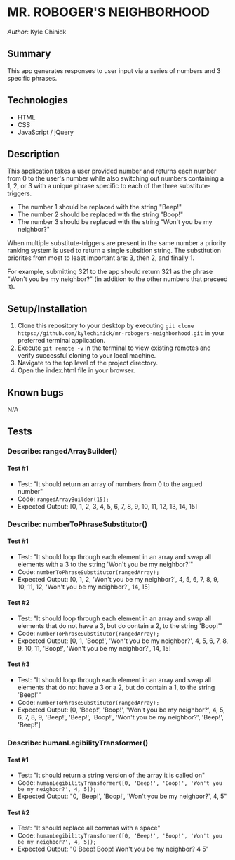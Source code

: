 # MR. ROBOGER'S NEIGHBORHOOD

_Author_: Kyle Chinick

## Summary

This app generates responses to user input via a series of numbers and 3 specific phrases.

## Technologies

- HTML
- CSS
- JavaScript / jQuery

## Description

This application takes a user provided number and returns each number from 0 to the user's number while also switching out numbers containing a 1, 2, or 3 with a unique phrase specific to each of the three substitute-triggers.

- The number 1 should be replaced with the string "Beep!"
- The number 2 should be replaced with the string "Boop!"
- The number 3 should be replaced with the string "Won't you be my neighbor?"

When multiple substitute-triggers are present in the same number a priority ranking system is used to return a single subsition string. The substitution priorites from most to least important are: 3, then 2, and finally 1.

For example, submitting 321 to the app should return 321 as the phrase "Won't you be my neighbor?" (in addition to the other numbers that preceed it).

## Setup/Installation

1. Clone this repository to your desktop by executing `git clone https://github.com/kylechinick/mr-robogers-neighborhood.git` in your preferred terminal application.
2. Execute `git remote -v` in the terminal to view existing remotes and verify successful cloning to your local machine.
3. Navigate to the top level of the project directory.
4. Open the index.html file in your browser.

## Known bugs

N/A

## Tests

### Describe: rangedArrayBuilder()

#### Test #1

- Test: "It should return an array of numbers from 0 to the argued number"
- Code: `rangedArrayBuilder(15);`
- Expected Output: [0, 1, 2, 3, 4, 5, 6, 7, 8, 9, 10, 11, 12, 13, 14, 15]

### Describe: numberToPhraseSubstitutor()

#### Test #1

- Test: "It should loop through each element in an array and swap all elements with a 3 to the string 'Won't you be my neighbor?'"
- Code: `numberToPhraseSubstitutor(rangedArray);`
- Expected Output: [0, 1, 2, 'Won't you be my neighbor?', 4, 5, 6, 7, 8, 9, 10, 11, 12, 'Won't you be my neighbor?', 14, 15]

#### Test #2

- Test: "It should loop through each element in an array and swap all elements that do not have a 3, but do contain a 2, to the string 'Boop!'"
- Code: `numberToPhraseSubstitutor(rangedArray);`
- Expected Output: [0, 1, 'Boop!', 'Won't you be my neighbor?', 4, 5, 6, 7, 8, 9, 10, 11, 'Boop!', 'Won't you be my neighbor?', 14, 15]

#### Test #3

- Test: "It should loop through each element in an array and swap all elements that do not have a 3 or a 2, but do contain a 1, to the string 'Beep!'"
- Code: `numberToPhraseSubstitutor(rangedArray);`
- Expected Output: [0, 'Beep!', 'Boop!', 'Won't you be my neighbor?', 4, 5, 6, 7, 8, 9, 'Beep!', 'Beep!', 'Boop!', 'Won't you be my neighbor?', 'Beep!', 'Beep!']

### Describe: humanLegibilityTransformer()

#### Test #1

- Test: "It should return a string version of the array it is called on"
- Code: `humanLegibilityTransformer([0, 'Beep!', 'Boop!', 'Won't you be my neighbor?', 4, 5]);`
- Expected Output: "0, 'Beep!', 'Boop!', 'Won't you be my neighbor?', 4, 5"

#### Test #2

- Test: "It should replace all commas with a space"
- Code: `humanLegibilityTransformer([0, 'Beep!', 'Boop!', 'Won't you be my neighbor?', 4, 5]);`
- Expected Output: "0 Beep! Boop! Won't you be my neighbor? 4 5"
